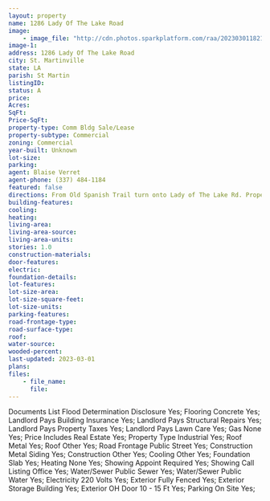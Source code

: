 ```yaml
---
layout: property
name: 1286 Lady Of The Lake Road
image:
    - image_file: "http://cdn.photos.sparkplatform.com/raa/20230301182105940140000000.jpg"
image-1:
address: 1286 Lady Of The Lake Road
city: St. Martinville
state: LA
parish: St Martin
listingID: 
status: A
price: 
Acres: 
SqFt: 
Price-SqFt: 
property-type: Comm Bldg Sale/Lease
property-subtype: Commercial
zoning: Commercial
year-built: Unknown
lot-size: 
parking: 
agent: Blaise Verret
agent-phone: (337) 484-1184
featured: false
directions: From Old Spanish Trail turn onto Lady of The Lake Rd. Property is on the right just after Nelson Rd. in the curve.
building-features: 
cooling: 
heating: 
living-area: 
living-area-source: 
living-area-units: 
stories: 1.0
construction-materials: 
door-features: 
electric: 
foundation-details: 
lot-features: 
lot-size-area: 
lot-size-square-feet: 
lot-size-units: 
parking-features: 
road-frontage-type: 
road-surface-type: 
roof: 
water-source: 
wooded-percent: 
last-updated: 2023-03-01
plans: 
files:
    - file_name:
      file:
---
```

Documents List	Flood Determination Disclosure	Yes;
Flooring	Concrete	Yes;
Landlord Pays	Building Insurance	Yes;
Landlord Pays	Structural Repairs	Yes;
Landlord Pays	Property Taxes	Yes;
Landlord Pays	Lawn Care	Yes;
Gas	None	Yes;
Price Includes	Real Estate	Yes;
Property Type	Industrial	Yes;
Roof	Metal	Yes;
Roof	Other	Yes;
Road Frontage	Public Street	Yes;
Construction	Metal Siding	Yes;
Construction	Other	Yes;
Cooling	Other	Yes;
Foundation	Slab	Yes;
Heating	None	Yes;
Showing	Appoint Required	Yes;
Showing	Call Listing Office	Yes;
Water/Sewer	Public Sewer	Yes;
Water/Sewer	Public Water	Yes;
Electricity	220 Volts	Yes;
Exterior	Fully Fenced	Yes;
Exterior	Storage Building	Yes;
Exterior	OH Door 10 - 15 Ft	Yes;
Parking	On Site	Yes;

